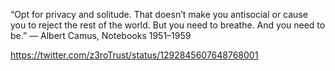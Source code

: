 “Opt for privacy and solitude. That doesn’t make you antisocial or cause you to reject the rest of the world. But you need to breathe. And you need to be.” ― Albert Camus, Notebooks 1951–1959

https://twitter.com/z3roTrust/status/1292845607648768001
